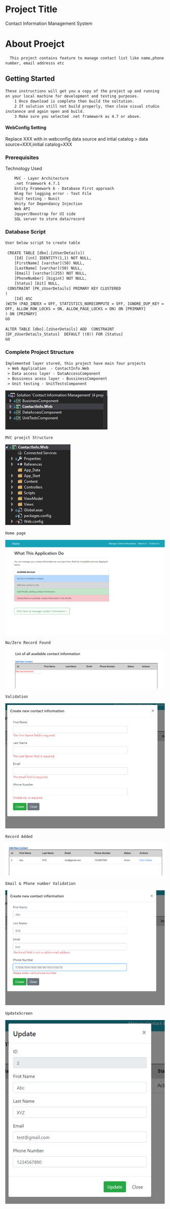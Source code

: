 # Project Title

Contact Information Management System

# About Proejct 
      This project contains feature to manage contact list like name,phone number, email addresss etc

## Getting Started

    These instructions will get you a copy of the project up and running on your local machine for development and testing purposes.
        1 Once download is complete then build the soltution.
        2 If solution still not build properly, then close visual studio instannce and again open and build.
        3 Make sure you selected .net framework as 4.7 or above.
    
#### WebConfig Setting

  Replace XXX with in webconfig data source and intial catalog > data source=XXX;initial catalog=XXX    

### Prerequisites

Technology Used
```
    MVC - Layer Architecture
    .net framework 4.7.1
    Entity Framework 6 - Database First approach
    Nlog for logging error - Text File
    Unit testing - Nunit
    Unity for Dependancy Injection
    Web API
    Jquyer/Boostrap for UI side
    SQL server to store data/record 
```
### Database Script
```
User below script to create table 

 CREATE TABLE [dbo].[zUserDetails](
	[Id] [int] IDENTITY(1,1) NOT NULL,
	[FirstName] [varchar](50) NULL,
	[LastName] [varchar](50) NULL,
	[Email] [varchar](255) NOT NULL,
	[PhoneNumber] [bigint] NOT NULL,
	[Status] [bit] NULL,
 CONSTRAINT [PK_zUserDetails] PRIMARY KEY CLUSTERED 
(
	[Id] ASC
)WITH (PAD_INDEX = OFF, STATISTICS_NORECOMPUTE = OFF, IGNORE_DUP_KEY = OFF, ALLOW_ROW_LOCKS = ON, ALLOW_PAGE_LOCKS = ON) ON [PRIMARY]
) ON [PRIMARY]
GO

ALTER TABLE [dbo].[zUserDetails] ADD  CONSTRAINT [DF_zUserDetails_Status]  DEFAULT ((0)) FOR [Status]
GO
```

### Complete Project Structure

    Implemented layer stured, this project have main four projects
     > Web Application  - ContactInfo.Web
     > Data access layer - DataAccessComponent
     > Bussiness acess layer - BussinessComponent
     > Unit testing - UnitTestsComponent
   ![Folder Structure](https://github.com/AjitSakhare/MVC_WebAPI_App/blob/WebAppContInfo/layedArchitecture.PNG)
   
    MVC proejct Structure
   ![MVC Folder Structure](https://github.com/AjitSakhare/MVC_WebAPI_App/blob/WebAppContInfo/MVC%20structure.PNG)
   
    Home page
   ![Home Page](https://github.com/AjitSakhare/MVC_WebAPI_App/blob/WebAppContInfo/Home%20page.PNG)
    
    No/Zero Record Found
   ![Zero Record](https://github.com/AjitSakhare/MVC_WebAPI_App/blob/WebAppContInfo/No%20Records%20foudn.PNG)
   
    Validation 
   ![Validation](https://github.com/AjitSakhare/MVC_WebAPI_App/blob/WebAppContInfo/validation.PNG)
    
    Record Added
   ![Record](https://github.com/AjitSakhare/MVC_WebAPI_App/blob/WebAppContInfo/rcord%20added.PNG)
   
    Email & Phone number Validation 
   ![Email&Phone](https://github.com/AjitSakhare/MVC_WebAPI_App/blob/WebAppContInfo/phone%20number%20email%20id%20validation.PNG)
   	
    UpdateScreen
   ![Update](https://github.com/AjitSakhare/MVC_WebAPI_App/blob/WebAppContInfo/update%20record.PNG)
